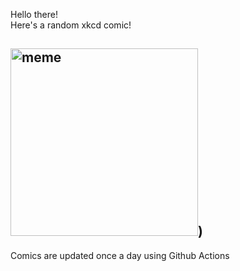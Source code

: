 Hello there! <br>Here's a random xkcd comic!<br>
## <img src="https://imgs.xkcd.com/comics/unreachable_state.png" alt="meme" width="300"/>)<br>
Comics are updated once a day using Github Actions